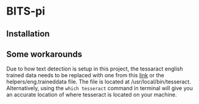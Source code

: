 # BITS-pi

## Installation

## Some workarounds
Due to how text detection is setup in this project,
the tessaract english trained data needs to be replaced with one from this 
[link](https://github.com/tesseract-ocr/tessdata/blob/master/eng.traineddata) or the helpers/eng.traineddata file. The file is located at 
/usr/local/bin/tesseract. Alternatively, using the `which tesseract` command in terminal will give you an accurate
location of where tesseract is located on your machine.